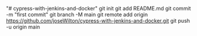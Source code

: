 "# cypress-with-jenkins-and-docker"  git init git add README.md git commit -m "first commit" git branch -M main git remote add origin https://github.com/joseWilton/cypress-with-jenkins-and-docker.git git push -u origin main
